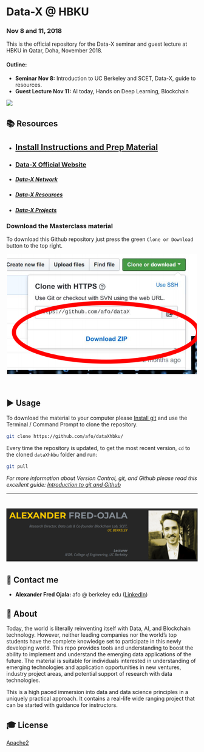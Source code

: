 Data-X @ HBKU
======================


### Nov 8 and 11, 2018

This is the official repository for the Data-X seminar and guest lecture at HBKU in Qatar, Doha, November 2018.

#### Outline:
* **Seminar Nov 8:** Introduction to UC Berkeley and SCET, Data-X, guide to resources.
* **Guest Lecture Nov 11:** AI today, Hands on Deep Learning, Blockchain

<a href='https://data-x.blog'>
<img src='https://img.shields.io/badge/Data--X-Berkeley-yellow.svg'>
</a>


## 📚 Resources

* ## [Install Instructions and Prep Material](https://github.com/afo/dataXhbku/blob/master/install-instructions/setup-installation-masterclass.pdf)
* ### [Data-X Official Website](https://data-x.blog/)
* ##### [Data-X Network](https://data-x.blog/advisors/)
* ##### [Data-X Resources](https://data-x.blog/resources/)
* ##### [Data-X Projects](https://data-x.blog/projects/)


### Download the Masterclass material

To download this Github repository just press the green `Clone or Download` button to the top right.

<p align='center'>
   <img src="./imgs/zip.png" alt="download" width='500px'>
</p>
<br>



## ▶️ Usage

To download the material to your computer please [Install git](https://git-scm.com/downloads) and use the Terminal / Command Prompt to clone the repository.

```bash
git clone https://github.com/afo/dataXhbku/
```

Every time the repository is updated, to get the most recent version, `cd` to the cloned `dataXhkbu` folder and run:

```bash
git pull
```

*For more information about Version Control, git, and Github please read this excellent guide: [Introduction to git and Github](https://product.hubspot.com/blog/git-and-github-tutorial-for-beginners)*

---


<h1 align="center">
   <img src="./imgs/people2.png" alt="Data-X Instructors" width='550px'>
</h1>



## 📧 Contact me

- **Alexander Fred Ojala:** afo @ berkeley edu ([LinkedIn](https://www.linkedin.com/in/alexanderfo/))

## 📁 About

Today, the world is literally reinventing itself with Data, AI, and Blockchain technology.  However, neither leading companies nor the world’s top students have the complete knowledge set to participate in this newly developing world.  This repo provides tools and understanding to boost the ability to implement and understand the emerging data applications of the future.  The material is suitable for individuals interested in understanding of emerging technologies and application opportunities in new ventures, industry project areas, and potential support of research with data technologies.

This is a high paced immersion into data and data science principles in a uniquely practical approach.  It contains a real-life wide ranging project that can be started with guidance for instructors.

## 🎓 License

[Apache2](https://www.apache.org/licenses/LICENSE-2.0)

